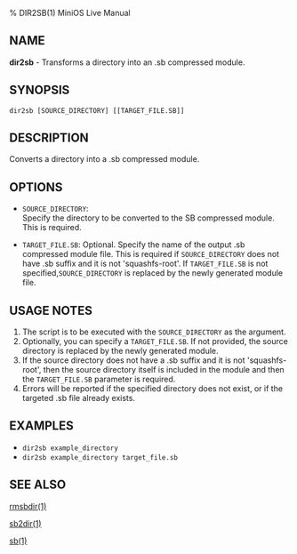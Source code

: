 % DIR2SB(1) MiniOS Live Manual

## NAME
**dir2sb** - Transforms a directory into an .sb compressed module.

## SYNOPSIS
`dir2sb [SOURCE_DIRECTORY] [[TARGET_FILE.SB]]`

## DESCRIPTION
Converts a directory into a .sb compressed module.

## OPTIONS
* `SOURCE_DIRECTORY`:   
    Specify the directory to be converted to the SB compressed module. This is required.
  
* `TARGET_FILE.SB`:
    Optional. Specify the name of the output .sb compressed module file. This is required if `SOURCE_DIRECTORY` does not have .sb suffix and it is not 'squashfs-root'. If `TARGET_FILE.SB` is not specified,`SOURCE_DIRECTORY` is replaced by the newly generated module file.

## USAGE NOTES
1. The script is to be executed with the `SOURCE_DIRECTORY` as the argument.
2. Optionally, you can specify a `TARGET_FILE.SB`. If not provided, the source directory is replaced by the newly generated module.
3.  If the source directory does not have a .sb suffix and it is not 'squashfs-root', then the source directory itself is included in the module and then the `TARGET_FILE.SB` parameter is required.
4. Errors will be reported if the specified directory does not exist, or if the targeted .sb file already exists.

## EXAMPLES
- `dir2sb example_directory`
- `dir2sb example_directory target_file.sb`

## SEE ALSO

[rmsbdir(1)](man:rmsbdir.1)

[sb2dir(1)](man:sb2dir.1)

[sb(1)](man:sb.1)